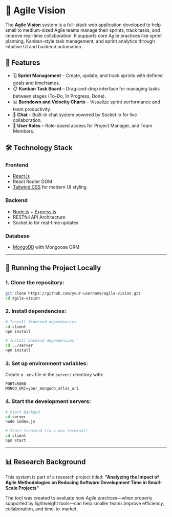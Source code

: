 # 💼 Agile Vision

The **Agile Vision** system is a full-stack web application developed to help small to medium-sized Agile teams manage their sprints, track tasks, and improve real-time collaboration. It supports core Agile practices like sprint planning, Kanban-style task management, and sprint analytics through intuitive UI and backend automation.


## 🚀 Features

- 🗓 **Sprint Management** – Create, update, and track sprints with defined goals and timeframes.
- 📋 **Kanban Task Board** – Drag-and-drop interface for managing tasks between stages (To-Do, In Progress, Done).
- 📊 **Burndown and Velocity Charts** – Visualize sprint performance and team productivity.
- 💬 **Chat** – Built-in chat system powered by Socket.io for live collaboration.
- 🔐 **User Roles** – Role-based access for Project Manager, and Team Members.


## 🛠️ Technology Stack

### Frontend

- [React.js](https://reactjs.org/)
- React Router DOM
- [Tailwind CSS](https://tailwindcss.com/) for modern UI styling

### Backend

- [Node.js](https://nodejs.org/) + [Express.js](https://expressjs.com/)
- RESTful API Architecture
- Socket.io for real-time updates

### Database

- [MongoDB](https://www.mongodb.com/) with Mongoose ORM

---

## 🧪 Running the Project Locally

### 1. Clone the repository:

```bash
git clone https://github.com/your-username/agile-vision.git
cd agile-vision
```

### 2. Install dependencies:

```bash
# Install frontend dependencies
cd client
npm install

# Install backend dependencies
cd ../server
npm install
```

### 3. Set up environment variables:

Create a `.env` file in the `server/` directory with:

```
PORT=5000
MONGO_URI=your_mongodb_atlas_uri
```

### 4. Start the development servers:

```bash
# Start backend
cd server
node index.js

# Start frontend (in a new terminal)
cd client
npm start
```

---

## 📊 Research Background

This system is part of a research project titled: **"Analyzing the Impact of Agile Methodologies on Reducing Software Development Time in Small-Scale Projects"**

The tool was created to evaluate how Agile practices—when properly supported by lightweight tools—can help smaller teams improve efficiency, collaboration, and time-to-market.


